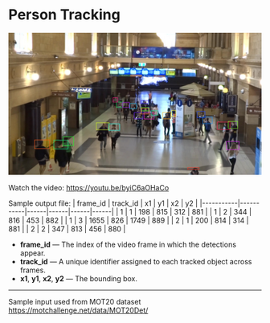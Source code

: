 # Person Tracking

![My image](BB/000001.jpg)

Watch the video: https://youtu.be/byiC6aOHaCo

Sample output file:
| frame_id | track_id |  x1  |  y1  |  x2  |  y2  |
|-----------|-----------|------|------|------|------|
| 1 | 1 | 198 | 815 | 312 | 881 |
| 1 | 2 | 344 | 816 | 453 | 882 |
| 1 | 3 | 1655 | 826 | 1749 | 889 |
| 2 | 1 | 200 | 814 | 314 | 881 |
| 2 | 2 | 347 | 813 | 456 | 880 |

- **frame_id** — The index of the video frame in which the detections appear.  
- **track_id** — A unique identifier assigned to each tracked object across frames.  
- **x1**, **y1**, **x2**, **y2** — The bounding box.  


-------------
Sample input used from MOT20 dataset https://motchallenge.net/data/MOT20Det/
